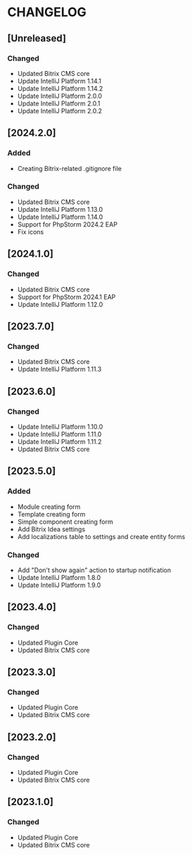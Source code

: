 # CHANGELOG

## [Unreleased]

### Changed

- Updated Bitrix CMS core
- Update IntelliJ Platform 1.14.1
- Update IntelliJ Platform 1.14.2
- Update IntelliJ Platform 2.0.0
- Update IntelliJ Platform 2.0.1
- Update IntelliJ Platform 2.0.2

## [2024.2.0]

### Added

- Creating Bitrix-related .gitignore file

### Changed

- Updated Bitrix CMS core
- Update IntelliJ Platform 1.13.0
- Update IntelliJ Platform 1.14.0
- Support for PhpStorm 2024.2 EAP
- Fix icons

## [2024.1.0]

### Changed

- Updated Bitrix CMS core
- Support for PhpStorm 2024.1 EAP 
- Update IntelliJ Platform 1.12.0

## [2023.7.0]

### Changed

- Updated Bitrix CMS core
- Update IntelliJ Platform 1.11.3

## [2023.6.0]

### Changed

- Update IntelliJ Platform 1.10.0
- Update IntelliJ Platform 1.11.0
- Update IntelliJ Platform 1.11.2
- Updated Bitrix CMS core

## [2023.5.0]

### Added

- Module creating form
- Template creating form
- Simple component creating form
- Add Bitrix Idea settings
- Add localizations table to settings and create entity forms

### Changed

- Add "Don't show again" action to startup notification
- Update IntelliJ Platform 1.8.0
- Update IntelliJ Platform 1.9.0

## [2023.4.0]

### Changed

- Updated Plugin Core
- Updated Bitrix CMS core

## [2023.3.0]

### Changed

- Updated Plugin Core
- Updated Bitrix CMS core

## [2023.2.0]

### Changed

- Updated Plugin Core
- Updated Bitrix CMS core

## [2023.1.0]

### Changed

- Updated Plugin Core
- Updated Bitrix CMS core
